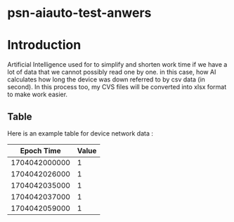 # psn-aiauto-test-anwers

Introduction
=============

Artificial Intelligence used for to simplify and shorten work time if we have a lot of data that we cannot possibly read one by one. 
in this case, how AI calculates how long the device was down referred to by csv data (in second). 
In this process too, my CVS files will be converted into xlsx format to make work easier. 

## Table

Here is an example table for device network data :

| Epoch Time    | Value       |
|---------------|------------ |
| 1704042000000 | 1           |
| 1704042026000 | 1           |
| 1704042035000 | 1           |
| 1704042037000 | 1           |
| 1704042059000 | 1           |



